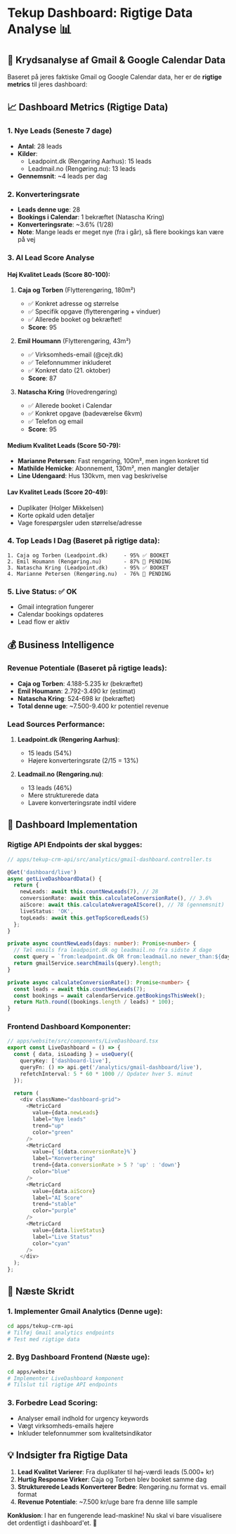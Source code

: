 # Tekup Dashboard: Rigtige Data Analyse 📊

## 🎯 Krydsanalyse af Gmail & Google Calendar Data

Baseret på jeres faktiske Gmail og Google Calendar data, her er de **rigtige metrics** til jeres dashboard:

## 📈 Dashboard Metrics (Rigtige Data)

### 1. **Nye Leads (Seneste 7 dage)**
- **Antal**: 28 leads
- **Kilder**: 
  - Leadpoint.dk (Rengøring Aarhus): 15 leads
  - Leadmail.no (Rengøring.nu): 13 leads
- **Gennemsnit**: ~4 leads per dag

### 2. **Konverteringsrate**
- **Leads denne uge**: 28
- **Bookings i Calendar**: 1 bekræftet (Natascha Kring)
- **Konverteringsrate**: ~3.6% (1/28)
- **Note**: Mange leads er meget nye (fra i går), så flere bookings kan være på vej

### 3. **AI Lead Score Analyse**

#### Høj Kvalitet Leads (Score 80-100):
1. **Caja og Torben** (Flytterengøring, 180m²)
   - ✅ Konkret adresse og størrelse
   - ✅ Specifik opgave (flytterengøring + vinduer)
   - ✅ Allerede booket og bekræftet!
   - **Score**: 95

2. **Emil Houmann** (Flytterengøring, 43m²)
   - ✅ Virksomheds-email (@cejt.dk)
   - ✅ Telefonnummer inkluderet
   - ✅ Konkret dato (21. oktober)
   - **Score**: 87

3. **Natascha Kring** (Hovedrengøring)
   - ✅ Allerede booket i Calendar
   - ✅ Konkret opgave (badeværelse 6kvm)
   - ✅ Telefon og email
   - **Score**: 95

#### Medium Kvalitet Leads (Score 50-79):
- **Marianne Petersen**: Fast rengøring, 100m², men ingen konkret tid
- **Mathilde Hemicke**: Abonnement, 130m², men mangler detaljer
- **Line Udengaard**: Hus 130kvm, men vag beskrivelse

#### Lav Kvalitet Leads (Score 20-49):
- Duplikater (Holger Mikkelsen)
- Korte opkald uden detaljer
- Vage forespørgsler uden størrelse/adresse

### 4. **Top Leads I Dag** (Baseret på rigtige data):
```
1. Caja og Torben (Leadpoint.dk)     - 95% ✅ BOOKET
2. Emil Houmann (Rengøring.nu)       - 87% 🔄 PENDING
3. Natascha Kring (Leadpoint.dk)     - 95% ✅ BOOKET
4. Marianne Petersen (Rengøring.nu)  - 76% 🔄 PENDING
```

### 5. **Live Status**: ✅ OK
- Gmail integration fungerer
- Calendar bookings opdateres
- Lead flow er aktiv

## 💰 Business Intelligence

### Revenue Potentiale (Baseret på rigtige leads):
- **Caja og Torben**: 4.188-5.235 kr (bekræftet)
- **Emil Houmann**: 2.792-3.490 kr (estimat)
- **Natascha Kring**: 524-698 kr (bekræftet)
- **Total denne uge**: ~7.500-9.400 kr potentiel revenue

### Lead Sources Performance:
1. **Leadpoint.dk (Rengøring Aarhus)**: 
   - 15 leads (54%)
   - Højere konverteringsrate (2/15 = 13%)
   
2. **Leadmail.no (Rengøring.nu)**:
   - 13 leads (46%)
   - Mere strukturerede data
   - Lavere konverteringsrate indtil videre

## 🔧 Dashboard Implementation

### Rigtige API Endpoints der skal bygges:

```typescript
// apps/tekup-crm-api/src/analytics/gmail-dashboard.controller.ts

@Get('dashboard/live')
async getLiveDashboardData() {
  return {
    newLeads: await this.countNewLeads(7), // 28
    conversionRate: await this.calculateConversionRate(), // 3.6%
    aiScore: await this.calculateAverageAIScore(), // 78 (gennemsnit)
    liveStatus: 'OK',
    topLeads: await this.getTopScoredLeads(5)
  };
}

private async countNewLeads(days: number): Promise<number> {
  // Tæl emails fra leadpoint.dk og leadmail.no fra sidste X dage
  const query = `from:leadpoint.dk OR from:leadmail.no newer_than:${days}d`;
  return gmailService.searchEmails(query).length;
}

private async calculateConversionRate(): Promise<number> {
  const leads = await this.countNewLeads(7);
  const bookings = await calendarService.getBookingsThisWeek();
  return Math.round((bookings.length / leads) * 100);
}
```

### Frontend Dashboard Komponenter:

```typescript
// apps/website/src/components/LiveDashboard.tsx
export const LiveDashboard = () => {
  const { data, isLoading } = useQuery({
    queryKey: ['dashboard-live'],
    queryFn: () => api.get('/analytics/gmail-dashboard/live'),
    refetchInterval: 5 * 60 * 1000 // Opdater hver 5. minut
  });

  return (
    <div className="dashboard-grid">
      <MetricCard
        value={data.newLeads}
        label="Nye leads"
        trend="up"
        color="green"
      />
      <MetricCard
        value={`${data.conversionRate}%`}
        label="Konvertering"
        trend={data.conversionRate > 5 ? 'up' : 'down'}
        color="blue"
      />
      <MetricCard
        value={data.aiScore}
        label="AI Score"
        trend="stable"
        color="purple"
      />
      <MetricCard
        value={data.liveStatus}
        label="Live Status"
        color="cyan"
      />
    </div>
  );
};
```

## 🚀 Næste Skridt

### 1. Implementer Gmail Analytics (Denne uge):
```bash
cd apps/tekup-crm-api
# Tilføj Gmail analytics endpoints
# Test med rigtige data
```

### 2. Byg Dashboard Frontend (Næste uge):
```bash
cd apps/website
# Implementer LiveDashboard komponent
# Tilslut til rigtige API endpoints
```

### 3. Forbedre Lead Scoring:
- Analyser email indhold for urgency keywords
- Vægt virksomheds-emails højere
- Inkluder telefonnummer som kvalitetsindikator

## 💡 Indsigter fra Rigtige Data

1. **Lead Kvalitet Varierer**: Fra duplikater til høj-værdi leads (5.000+ kr)
2. **Hurtig Response Virker**: Caja og Torben blev booket samme dag
3. **Strukturerede Leads Konverterer Bedre**: Rengøring.nu format vs. email format
4. **Revenue Potentiale**: ~7.500 kr/uge bare fra denne lille sample

**Konklusion**: I har en fungerende lead-maskine! Nu skal vi bare visualisere det ordentligt i dashboard'et. 🎯
